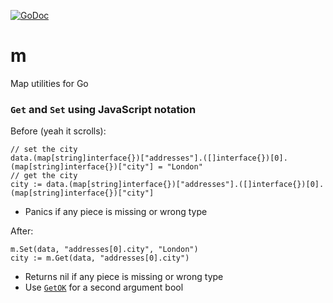 [![GoDoc](https://godoc.org/github.com/matryer/m?status.png)](http://godoc.org/github.com/matryer/m)

# m
Map utilities for Go

### `Get` and `Set` using JavaScript notation

Before (yeah it scrolls):

```
// set the city
data.(map[string]interface{})["addresses"].([]interface{})[0].(map[string]interface{})["city"] = "London"
// get the city
city := data.(map[string]interface{})["addresses"].([]interface{})[0].(map[string]interface{})["city"]
```

  * Panics if any piece is missing or wrong type

After:

```
m.Set(data, "addresses[0].city", "London")
city := m.Get(data, "addresses[0].city")
```

  * Returns nil if any piece is missing or wrong type
  * Use [`GetOK`](http://godoc.org/github.com/matryer/m#GetOK) for a second argument bool
